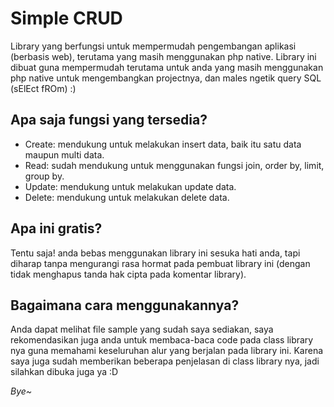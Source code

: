 # Simple CRUD
Library yang berfungsi untuk mempermudah pengembangan aplikasi (berbasis web), terutama yang masih menggunakan php native.
Library ini dibuat guna mempermudah terutama untuk anda yang masih menggunakan php native untuk mengembangkan projectnya, dan males ngetik query SQL (sElEct fROm) :)

## Apa saja fungsi yang tersedia?
  - Create: mendukung untuk melakukan insert data, baik itu satu data maupun multi data.
  - Read: sudah mendukung untuk menggunakan fungsi join, order by, limit, group by.
  - Update: mendukung untuk melakukan update data.
  - Delete: mendukung untuk melakukan delete data.
  
## Apa ini gratis?
Tentu saja! anda bebas menggunakan library ini sesuka hati anda, tapi diharap tanpa mengurangi rasa hormat pada pembuat library ini (dengan tidak menghapus tanda hak cipta pada komentar library).

## Bagaimana cara menggunakannya?
Anda dapat melihat file sample yang sudah saya sediakan, saya rekomendasikan juga anda untuk membaca-baca code pada class library nya guna memahami keseluruhan alur yang berjalan pada library ini.
Karena saya juga sudah memberikan beberapa penjelasan di class library nya, jadi silahkan dibuka juga ya :D


_Bye~_
